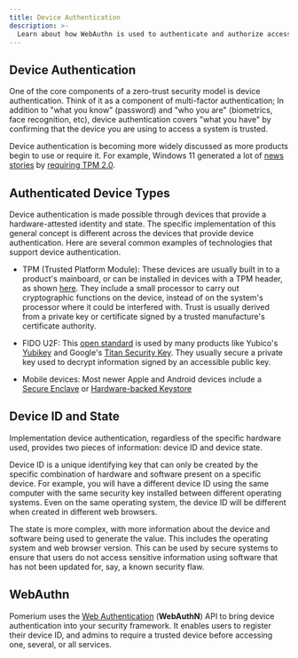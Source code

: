 ```yaml
---
title: Device Authentication
description: >-
  Learn about how WebAuthn is used to authenticate and authorize access using Device ID and state.
---
```


## Device Authentication

One of the core components of a zero-trust security model is device authentication. Think of it as a component of multi-factor authentication; In addition to "what you know" (password) and "who you are" (biometrics, face recognition, etc), device authentication covers "what you have" by confirming that the device you are using to access a system is trusted.

Device authentication is becoming more widely discussed as more products begin to use or require it. For example, Windows 11 generated a lot of [news stories][verge-tpm] by [requiring TPM 2.0][win11-reqs].

## Authenticated Device Types

Device authentication is made possible through devices that provide a hardware-attested identity and state. The specific implementation of this general concept is different across the devices that provide device authentication. Here are several common examples of technologies that support device authentication.

- TPM (Trusted Platform Module): These devices are usually built in to a product's mainboard, or can be installed in devices with a TPM header, as shown [here][toms-hardware-tpm]. They include a small processor to carry out cryptographic functions on the device, instead of on the system's processor where it could be interfered with. Trust is usually derived from a private key or certificate signed by a trusted manufacture's certificate authority.

- FIDO U2F: This [open standard][fido-spec] is used by many products like Yubico's [Yubikey][yubikey-products] and Google's [Titan Security Key](https://support.google.com/titansecuritykey/answer/9115487?hl=en). They usually secure a private key used to decrypt information signed by an accessible public key.

- Mobile devices: Most newer Apple and Android devices include a [Secure Enclave][apple-enclave] or [Hardware-backed Keystore][android-keystore]


## Device ID and State

Implementation device authentication, regardless of the specific hardware used, provides two pieces of information: device ID and device state.

Device ID is a unique identifying key that can only be created by the specific combination of hardware and software present on a specific device. For example, you will have a different device ID using the same computer with the same security key installed between different operating systems. Even on the same operating system, the device ID will be different when created in different web browsers.

The state is more complex, with more information about the device and software being used to generate the value. This includes the operating system and web browser version. This can be used by secure systems to ensure that users do not access sensitive information using software that has not been updated for, say, a known security flaw.

## WebAuthn

Pomerium uses the [Web Authentication][webauthn-api] (**WebAuthN**) API to bring device authentication into your security framework. It enables users to register their device ID, and admins to require a trusted device before accessing one, several, or all services.

[toms-hardware-tpm]: https://www.tomshardware.com/reviews/tpm-trusted-platform-module-header,5766.html
[fido-spec]: https://fidoalliance.org/specifications/
[yubikey-products]: https://www.yubico.com/products/
[win11-reqs]: https://www.microsoft.com/en-us/windows/windows-11-specifications
[verge-tpm]: https://www.theverge.com/2021/6/25/22550376/microsoft-windows-11-tpm-chips-requirement-security
[apple-enclave]: https://support.apple.com/guide/security/secure-enclave-sec59b0b31ff/web
[android-keystore]: https://source.android.com/security/keystore
[webauthn-api]: https://www.w3.org/TR/webauthn-2/#registration-extension